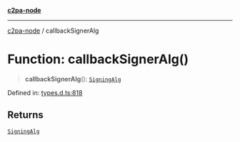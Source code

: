[**c2pa-node**](../README.md)

***

[c2pa-node](../README.md) / callbackSignerAlg

# Function: callbackSignerAlg()

> **callbackSignerAlg**(): [`SigningAlg`](../type-aliases/SigningAlg.md)

Defined in: [types.d.ts:818](https://github.com/contentauth/c2pa-node-v2/blob/5303c5fd1e9a72d23f327699b48a7620e901a41c/js-src/types.d.ts#L818)

## Returns

[`SigningAlg`](../type-aliases/SigningAlg.md)

